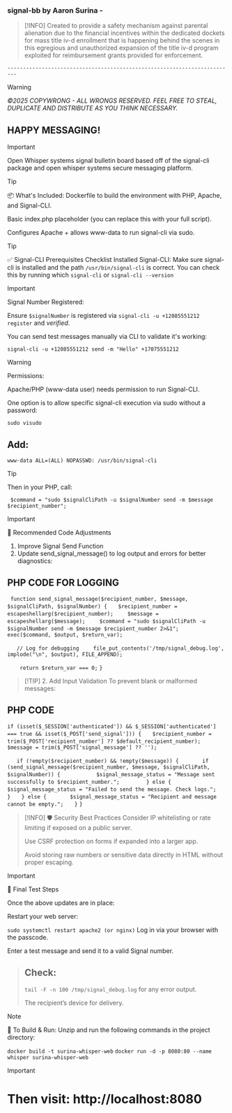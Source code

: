 ### signal-bb by Aaron Surina - 
> [!INFO]
> Created to provide a safety mechanism against parental alienation due to
> the financial incentives within the dedicated dockets for mass title iv-d enrollment that is happening behind the scenes
> in this egregious and unauthorized expansion of the title iv-d program exploited for reimbursement grants provided for enforcement.

```-------------------------------------------------------------------------```

> [!WARNING]
> 
> _©2025 COPYWRONG - ALL WRONGS RESERVED.  FEEL FREE TO STEAL, DUPLICATE AND DISTRIBUTE AS YOU THINK NECESSARY._
> ## HAPPY MESSAGING!

> [!IMPORTANT]
> Open Whisper systems signal bulletin board based off of the signal-cli package and open whisper systems secure messaging platform.

> [!TIP]
> 📦 What's Included:
> Dockerfile to build the environment with PHP, Apache, and Signal-CLI.
>
> Basic index.php placeholder (you can replace this with your full script).
>
> Configures Apache + allows www-data to run signal-cli via sudo.
>

> [!TIP]
> ✅ Signal-CLI Prerequisites Checklist
> Installed Signal-CLI:
> Make sure signal-cli is installed and the path ```/usr/bin/signal-cli``` is correct.
> You can check this by running which ```signal-cli``` or ```signal-cli --version```

> [!IMPORTANT]
> Signal Number Registered:
>
> Ensure ```$signalNumber``` is registered via ```signal-cli -u +12085551212 register``` and _verified_.
>
> You can send test messages manually via CLI to validate it's working:


```signal-cli -u +12085551212 send -m "Hello" +17075551212```

> [!WARNING]
> Permissions:
>
> Apache/PHP (www-data user) needs permission to run Signal-CLI.
>
> One option is to allow specific signal-cli execution via sudo without a password:

```sudo visudo```
## Add:

```www-data ALL=(ALL) NOPASSWD: /usr/bin/signal-cli```

> [!TIP]
> Then in your PHP, call:

``` $command = "sudo $signalCliPath -u $signalNumber send -m $message $recipient_number";```

> [!IMPORTANT]
> 🔧 Recommended Code Adjustments
> 1. Improve Signal Send Function
> 2. Update send_signal_message() to log output and errors for better diagnostics:

## PHP CODE FOR LOGGING
``` function send_signal_message($recipient_number, $message, $signalCliPath, $signalNumber) {```
```    $recipient_number = escapeshellarg($recipient_number); ```
```    $message = escapeshellarg($message);```
```    $command = "sudo $signalCliPath -u $signalNumber send -m $message $recipient_number 2>&1";```
```    exec($command, $output, $return_var); ```
    
```    // Log for debugging ```
```    file_put_contents('/tmp/signal_debug.log', implode("\n", $output), FILE_APPEND);```
    
```    return $return_var === 0;```
``` } ```
> [!TIP] 2. Add Input Validation
> To prevent blank or malformed messages:

## PHP CODE

``` if (isset($_SESSION['authenticated']) && $_SESSION['authenticated'] === true && isset($_POST['send_signal'])) { ```
```    $recipient_number = trim($_POST['recipient_number'] ?? $default_recipient_number); ```
```    $message = trim($_POST['signal_message'] ?? ''); ```
    
```    if (!empty($recipient_number) && !empty($message)) { ```
```        if (send_signal_message($recipient_number, $message, $signalCliPath, $signalNumber)) { ```
```            $signal_message_status = "Message sent successfully to $recipient_number.";  ```
```        } else { ```
```            $signal_message_status = "Failed to send the message. Check logs."; ```
```        } ```
```    } else { ```
```        $signal_message_status = "Recipient and message cannot be empty."; ```
```    } ```
``` } ```


> [!INFO]
> 🛡️ Security Best Practices
> Consider IP whitelisting or rate limiting if exposed on a public server.
>
> Use CSRF protection on forms if expanded into a larger app.
>
> Avoid storing raw numbers or sensitive data directly in HTML without proper escaping.

> [!IMPORTANT]
> 🧪 Final Test Steps
>
> Once the above updates are in place:
>
> Restart your web server:
>
> ``` sudo systemctl restart apache2 (or nginx) ```
> Log in via your browser with the passcode.
>
> Enter a test message and send it to a valid Signal number.

> ## Check:
> ``` tail -F -n 100 /tmp/signal_debug.log ``` for any error output.
>
> The recipient’s device for delivery.


> [!NOTE]
> 🧰 To Build & Run:
> Unzip and run the following commands in the project directory:
>
``` docker build -t surina-whisper-web ```
``` docker run -d -p 8080:80 --name whisper surina-whisper-web ```
 
> [!IMPORTANT]
> 
> # Then visit: http://localhost:8080
